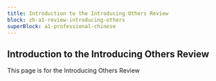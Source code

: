 ```yaml
---
title: Introduction to the Introducing Others Review
block: zh-a1-review-introducing-others
superBlock: a1-professional-chinese
---
```


## Introduction to the Introducing Others Review

This page is for the Introducing Others Review
